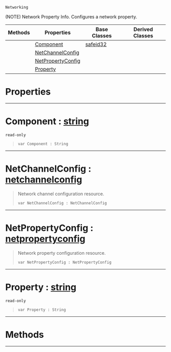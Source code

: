  `Networking`

(NOTE) Network Property Info. Configures a network property.

|Methods|Properties|Base Classes|Derived Classes|
|---|---|---|---|
| |[ Component](https://plasmaengine.github.io/PlasmaDocs/Plasma1/C++/code_reference/class_reference/netpropertyinfo.markdown#component-plasma-engine-do)|[safeid32](https://plasmaengine.github.io/PlasmaDocs/Plasma1/C++/code_reference/class_reference/safeid32.markdown)| |
| |[ NetChannelConfig](https://plasmaengine.github.io/PlasmaDocs/Plasma1/C++/code_reference/class_reference/netpropertyinfo.markdown#netchannelconfig-plasma-en)| | |
| |[ NetPropertyConfig](https://plasmaengine.github.io/PlasmaDocs/Plasma1/C++/code_reference/class_reference/netpropertyinfo.markdown#netpropertyconfig-plasma-e)| | |
| |[ Property](https://plasmaengine.github.io/PlasmaDocs/Plasma1/C++/code_reference/class_reference/netpropertyinfo.markdown#property-plasma-engine-doc)| | |


 #  Properties


---  
 #  Component : [string](https://plasmaengine.github.io/PlasmaDocs/Plasma1/C++/code_reference/lightning_base_types/string.markdown)

 `read-only`

> 
> ``` lang=cpp, name=Lightning
> var Component : String


---  
 #  NetChannelConfig : [netchannelconfig](https://plasmaengine.github.io/PlasmaDocs/Plasma1/C++/code_reference/class_reference/netchannelconfig.markdown)

> Network channel configuration resource.
> ``` lang=cpp, name=Lightning
> var NetChannelConfig : NetChannelConfig


---  
 #  NetPropertyConfig : [netpropertyconfig](https://plasmaengine.github.io/PlasmaDocs/Plasma1/C++/code_reference/class_reference/netpropertyconfig.markdown)

> Network property configuration resource.
> ``` lang=cpp, name=Lightning
> var NetPropertyConfig : NetPropertyConfig


---  
 #  Property : [string](https://plasmaengine.github.io/PlasmaDocs/Plasma1/C++/code_reference/lightning_base_types/string.markdown)

 `read-only`

> 
> ``` lang=cpp, name=Lightning
> var Property : String


---  
 #  Methods


---  
 

 